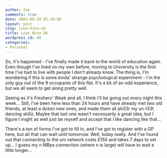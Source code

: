 ```yaml
---
author: Ian
comments: true
date: 2003-09-29 03:10:00
layout: post
slug: love-hina-uk
title: Love Hina UK
wordpress_id: 40
categories:
- Personal
---
```


So, it's happened - I've finally made it back to the world of education again. Even though I've lived on my own before, moving to University is the first time I've had to live with people I don't already know. The thing is, I'm wondering if this is some kinda' strange psychological experiment - I'm the only guy out of the 9 occupants of this flat. It's a bit of an odd experience, but we all seem to get along pretty well.  

Seeing as it's Freshers' Week and all, I think I'll be going out every night this week... Still, I've been here less than 24 hours and have already met two old friends, at least a dozen new ones, and made them all ph33r my un-l33t dancing skillz. Maybe that last one wasn't necessarily a great idea, but I figure I might as well just be myself and accept that I like dancing like that...  

There's a ton of forms I've got to fill in, and I've got to register with a GP here, but all that can wait until tomorrow. Well, today really. And I've found out that connecting to the uni network costs £150 and takes 7 days to set up... I guess my n MBps connection (where n is large) will have to wait a little longer...
